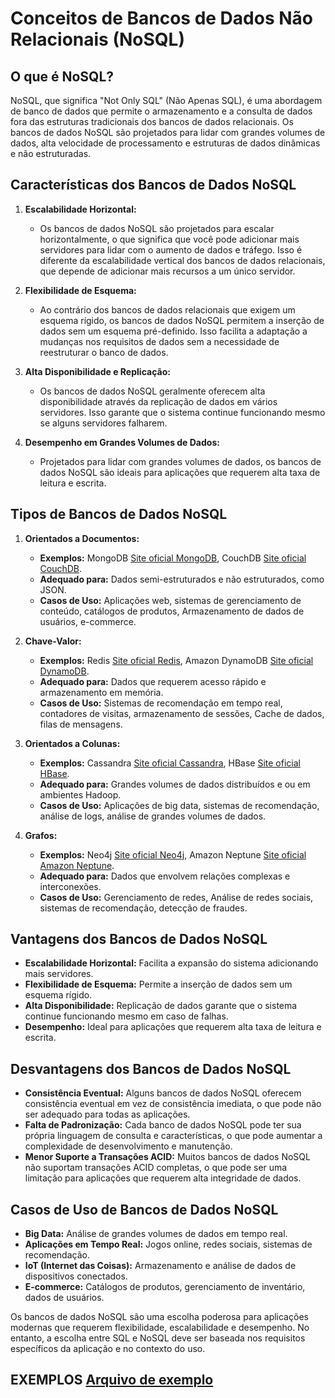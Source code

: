 # Conceitos de Bancos de Dados Não Relacionais (NoSQL)

## O que é NoSQL?

NoSQL, que significa "Not Only SQL" (Não Apenas SQL), é uma abordagem de banco de dados que permite o armazenamento e a consulta de dados fora das estruturas tradicionais dos bancos de dados relacionais. Os bancos de dados NoSQL são projetados para lidar com grandes volumes de dados, alta velocidade de processamento e estruturas de dados dinâmicas e não estruturadas.

## Características dos Bancos de Dados NoSQL

1. **Escalabilidade Horizontal:**
   - Os bancos de dados NoSQL são projetados para escalar horizontalmente, o que significa que você pode adicionar mais servidores para lidar com o aumento de dados e tráfego. Isso é diferente da escalabilidade vertical dos bancos de dados relacionais, que depende de adicionar mais recursos a um único servidor.

2. **Flexibilidade de Esquema:**
   - Ao contrário dos bancos de dados relacionais que exigem um esquema rígido, os bancos de dados NoSQL permitem a inserção de dados sem um esquema pré-definido. Isso facilita a adaptação a mudanças nos requisitos de dados sem a necessidade de reestruturar o banco de dados.

3. **Alta Disponibilidade e Replicação:**
   - Os bancos de dados NoSQL geralmente oferecem alta disponibilidade através da replicação de dados em vários servidores. Isso garante que o sistema continue funcionando mesmo se alguns servidores falharem.

4. **Desempenho em Grandes Volumes de Dados:**
   - Projetados para lidar com grandes volumes de dados, os bancos de dados NoSQL são ideais para aplicações que requerem alta taxa de leitura e escrita.

## Tipos de Bancos de Dados NoSQL

1. **Orientados a Documentos:**
   - **Exemplos:** MongoDB [Site oficial MongoDB](https://www.mongodb.com), CouchDB [Site oficial CouchDB](https://couchdb.apache.org/).
   - **Adequado para:** Dados semi-estruturados e não estruturados, como JSON.
   - **Casos de Uso:** Aplicações web, sistemas de gerenciamento de conteúdo, catálogos de produtos, Armazenamento de dados de usuários, e-commerce.

2. **Chave-Valor:**
   - **Exemplos:** Redis [Site oficial Redis](https://redis.io), Amazon DynamoDB [Site oficial DynamoDB](https://aws.amazon.com/dynamodb/).
   - **Adequado para:** Dados que requerem acesso rápido e armazenamento em memória.
   - **Casos de Uso:** Sistemas de recomendação em tempo real, contadores de visitas, armazenamento de sessões, Cache de dados, filas de mensagens.

3. **Orientados a Colunas:**
   - **Exemplos:** Cassandra [Site oficial Cassandra](https://cassandra.apache.org), HBase [Site oficial HBase](https://hbase.apache.org).
   - **Adequado para:** Grandes volumes de dados distribuídos e ou em ambientes Hadoop.
   - **Casos de Uso:** Aplicações de big data, sistemas de recomendação, análise de logs, análise de grandes volumes de dados.

4. **Grafos:**
   - **Exemplos:** Neo4j [Site oficial Neo4j](https://neo4j.com), Amazon Neptune [Site oficial Amazon Neptune](https://aws.amazon.com/pt/neptune/).
   - **Adequado para:** Dados que envolvem relações complexas e interconexões.
   - **Casos de Uso:** Gerenciamento de redes, Análise de redes sociais, sistemas de recomendação, detecção de fraudes.

## Vantagens dos Bancos de Dados NoSQL

- **Escalabilidade Horizontal:** Facilita a expansão do sistema adicionando mais servidores.
- **Flexibilidade de Esquema:** Permite a inserção de dados sem um esquema rígido.
- **Alta Disponibilidade:** Replicação de dados garante que o sistema continue funcionando mesmo em caso de falhas.
- **Desempenho:** Ideal para aplicações que requerem alta taxa de leitura e escrita.

## Desvantagens dos Bancos de Dados NoSQL

- **Consistência Eventual:** Alguns bancos de dados NoSQL oferecem consistência eventual em vez de consistência imediata, o que pode não ser adequado para todas as aplicações.
- **Falta de Padronização:** Cada banco de dados NoSQL pode ter sua própria linguagem de consulta e características, o que pode aumentar a complexidade de desenvolvimento e manutenção.
- **Menor Suporte a Transações ACID:** Muitos bancos de dados NoSQL não suportam transações ACID completas, o que pode ser uma limitação para aplicações que requerem alta integridade de dados.

## Casos de Uso de Bancos de Dados NoSQL

- **Big Data:** Análise de grandes volumes de dados em tempo real.
- **Aplicações em Tempo Real:** Jogos online, redes sociais, sistemas de recomendação.
- **IoT (Internet das Coisas):** Armazenamento e análise de dados de dispositivos conectados.
- **E-commerce:** Catálogos de produtos, gerenciamento de inventário, dados de usuários.

Os bancos de dados NoSQL são uma escolha poderosa para aplicações modernas que requerem flexibilidade, escalabilidade e desempenho. No entanto, a escolha entre SQL e NoSQL deve ser baseada nos requisitos específicos da aplicação e no contexto do uso.

## EXEMPLOS [Arquivo de exemplo](/exemplos.sql)
